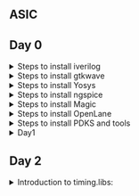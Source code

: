 ## ASIC




## Day 0
<details> <summary>Steps to install iverilog
</summary> 
  Update Package List:
Open a terminal and run:

```
sudo apt update
sudo apt install iverilog

```

I have installed iverilog

![Screenshot from 2023-07-31 10-00-34](https://github.com/IIITB-ARUL/IIITB-MT2023529/assets/140998631/cc5c5cc1-34f4-4a34-b7c5-d6e083917f14)


</details>

<details> <summary>Steps to install gtkwave</summary>

Update Package List
Open a terminal and run:
```
sudo apt update
```
Install GTKWave:
```
sudo apt install gtkwave
```
![Screenshot from 2023-07-31 10-01-15](https://github.com/IIITB-ARUL/IIITB-MT2023529/assets/140998631/fe9ee1da-ece4-4e21-aca2-e2fa6001356b)
</details>

 <details> <summary>Steps to install Yosys</summary>

Update Package List
Open a terminal and run:
```
sudo apt update
```
Install Yosys:
```
sudo apt install yosys
```
![Screenshot from 2023-07-31 10-01-35](https://github.com/IIITB-ARUL/IIITB-MT2023529/assets/140998631/9d294e21-a6ac-4a47-aeff-8e5f020c7585)

</details>

<details><summary>Steps to install ngspice</summary>


Dependencies Installation:

```
sudo apt-get install build-essential
sudo apt-get install libxaw7-dev
```


Download the tarball file from link:
 
  https://github.com/The-OpenROAD-Project/OpenSTA


Unpack the file by using the following commands:

```
tar -zxvf ngspice-37.tar.gz
cd ngspice-37
mkdir release
cd release
../configure  --with-x --with-readline=yes --disable-debug
make
sudo make install
```


![Screenshot from 2023-08-05 21-44-33](https://github.com/IIITB-ARUL/IIITB-MT2023529/assets/140998631/7e4a2030-6cb4-4f71-a7ae-e149cb20e916)

</details>

<details><summary>Steps to install Magic</summary>
Install Magic:

```
sudo apt-get install m4
sudo apt-get install tcsh
sudo apt-get install csh
sudo apt-get install libx11-dev
sudo apt-get install tcl-dev tk-dev
sudo apt-get install libcairo2-dev
sudo apt-get install mesa-common-dev libglu1-mesa-dev
sudo apt-get install libncurses-dev
git clone https://github.com/RTimothyEdwards/magic
cd magic
./configure
make
make install
```

  ![Screenshot from 2023-08-05 21-35-52](https://github.com/IIITB-ARUL/IIITB-MT2023529/assets/140998631/c37effb6-a016-4dc9-914a-fa8bd6e72f38)

</details>
<details><summary>Steps to install OpenLane</summary>
Install Dependencies:

```
sudo apt-get update
sudo apt-get upgrade
sudo apt install -y build-essential python3 python3-venv python3-pip make git
```
Docker Installation:
```

sudo apt install apt-transport-https ca-certificates curl software-properties-common
curl -fsSL https://download.docker.com/linux/ubuntu/gpg | sudo gpg --dearmor -o /usr/share/keyrings/docker-archive-keyring.gpg

echo "deb [arch=amd64 signed-by=/usr/share/keyrings/docker-archive-keyring.gpg] https://download.docker.com/linux/ubuntu $(lsb_release -cs) stable" | sudo tee /etc/apt/sources.list.d/docker.list > /dev/null

sudo apt update

sudo apt install docker-ce docker-ce-cli containerd.io

sudo docker run hello-world

sudo groupadd docker
sudo usermod -aG docker $USER
sudo reboot 
```

![Screenshot from 2023-08-05 21-32-09](https://github.com/IIITB-ARUL/IIITB-MT2023529/assets/140998631/51278a13-82f2-4a94-9180-2815d9c7498c)


</details>
<details><summary>Steps to install PDKS and tools</summary>
Proceed with the following commands:
  
```
cd $HOME
git clone https://github.com/The-OpenROAD-Project/OpenLane
cd OpenLane
make
make test
```

</details>

</details>
<details>
<summary> Day1 </summary>

  **Introduction to verilog RTL Design and Synthesis:**

Register Transfer Logic is a representation of the digital circuit at an abstract level.At the RTL level, designers describe the behavior and functionality of a digital system using a hardware description language (HDL) such as Verilog.

**Simulator:**


**Testbench:**

The functionality of the design block can be tested by applying **stimulus** and checking results.The stimulus block is called as testbench.


![Testbench](https://github.com/IIITB-ARUL/IIITB-MT2023529/assets/140998631/ddc87d0b-32cc-405d-938b-0b17be79d182)


**Working of Simulator:**


**Introduction to opensource simulator iverilog:**


**Environment Setup:**

Here  we will look into toolflow setup and files setup which are needed to run the lab.
Create a directory named VLSI and git clone(make a clone or copy of files repo at in a new directory to a local machine) the necessary files:

```
mkdir VLSI
git clone https://github.com/kunalg123/vsdflow.git
git clone https://github.com/kunalg123/sky130RTLDesignAndSynthesisWorkshop.git
```

Once you run the commands the corresponding directories will be created.To navigate through the directories and view the  cloned files use the commands shown in the following image.


![Navigate](https://github.com/IIITB-ARUL/IIITB-MT2023529/assets/140998631/f4175d80-dab8-4911-9975-0db0b1870d5b)


In this section we will first focus on the simulation of the design using **iverilog**.You can see the design files or source files and testbench files in the above image which we are going to use in this lab.


**Working with iverilog and gtkwave:**

Now we are going to load the design file and testbench file in iverilog.To access the file and to simulate it you should move to the **verilog_files** directories as showed in the previous image.

**Simulation:**

We shall compile a 2:1 mux by loading a design file named good_mux.v and its associated testbench file tb_good_mux.v by using the following command:

```
iverilog good_mux.v tb_good_mux.v
```
Now an executable file is created.By executing it(using below command),It will dump a vcd file as you can clearly see in the below image:

```
./aout
```

![Screenshot from 2023-08-09 01-51-42](https://github.com/IIITB-ARUL/IIITB-MT2023529/assets/140998631/dae54b81-6e1d-4cfc-89da-a44403cf90c2)


Now to view the waveform use the following command:

```
gtkwave tb_good_mux.vcd
```

![Screenshot from 2023-08-09 01-59-36](https://github.com/IIITB-ARUL/IIITB-MT2023529/assets/140998631/77c9550e-071a-45f5-ab1c-dee7b7ba2088)

To access and edit the module file,use the following command:

```
gvim tb_good_mux.v -o good_mux.v
```

![Screenshot from 2023-08-09 02-19-27](https://github.com/IIITB-ARUL/IIITB-MT2023529/assets/140998631/545294b9-af11-4d8d-883f-c960a4e1afa7)


**Introduction to  Yosys and logic synthesis:**

Yosys is an open-source software framework for RTL synthesis and formal verification of digital designs.

**Synthesis:**

 It is the process of converting the high-level description into an RTL representation that defines the functional blocks, interconnections, and register transfers within the design. This representation is often in the form of a hardware netlist, which is a list of interconnected logic elements.
 During synthesis, various optimization techniques are applied to improve the design's performance, power efficiency, and area utilization.
 
 The first step synthesizer is going to do is a syntactical check then it will start mapping the design.
 **Example:**

![Synthesis example](https://github.com/IIITB-ARUL/IIITB-MT2023529/assets/140998631/28825050-136b-4778-975e-f23e4b550558)


The conversion of RTL in terms of the standard cells  gates available in the **.lib**.

1.Module maps to the top level ports of the design.

2.The assign statement becomes the mux.

3.The always block  becomes the flipflop.


    
**What is .lib?**

.lib file is a collection of logical modules which includes all basic logic gates. It also contains different flavors of the same gate (2 input AND, 3 input AND – slow, medium and fast version).
This gates will be more than sufficient to form any logical function.

**Purpose of slower cells and faster cells:**



**Introduction to Yosys lab:**

**Steps for Synthesis:**
Move to the directory verilog_files and invoke yosys:

```
cd VLSI/sky130RTLDesignAndSynthesisWorkshop/verilog_files/
yosys
```


![invoke](https://github.com/IIITB-ARUL/IIITB-MT2023529/assets/140998631/30eeeaaf-14d5-44f0-95f1-be26863eff23)


Now to read the library and design files,give the following cmmand in the yosys prompt:

```
read_liberty -lib ../lib/sky130_fd_sc_hd__tt_025C_1v80.lib
read_verilog good_mux.v
```


![readlib](https://github.com/IIITB-ARUL/IIITB-MT2023529/assets/140998631/2f487b4b-551d-408a-9216-adb8706d33f5)


Synthesize the module using command:

*synt -top <name.v>*

Here we will synthesize a mux,

```
synth -top good_mux.v
```

**Note:** If the design is spanning more than one  file append remaining file names to the above command.

![Synth](https://github.com/IIITB-ARUL/IIITB-MT2023529/assets/140998631/afe0511e-123f-4696-8832-486a97745218)

**abc command:** 

This command converts our RTL file into set of gates,i.e., the logic of good_mux is realized in terms of standard cell gates available in the **sky130_fd_sc_hd__tt_025C_1v80.lib** library.

Generate netlist:

```
abc -liberty ../lib/sky130_fd_sc_hd__tt_025C_1v80.lib
```

![abc](https://github.com/IIITB-ARUL/IIITB-MT2023529/assets/140998631/3b297d30-2e31-4170-a4ef-6569682c311f)


It also infers number of inputs and outputs in the design.


**show command:**

It is  used to see the logic the synthesizer has realized.It will show the graphical version of logic it has realized.

```
show
```


</details>

## Day 2
<details> <summary> Introduction to timing.libs:

</summary>


**.lib files:**


To view the contents present in the library file,give the following commands:

```
gvim ../lib/sky130_fd_sc_hd__tt_025C_1v80.lib
```

**sky130_fd_sc_hd__tt_025C_1v80:**

*sky denotes skywater,the name of library.*

*tt denotes typical(libraries can be fast slow typical).*

*025C denotes temperature.*

*1v80 denotes voltage.*


![lib](https://github.com/IIITB-ARUL/IIITB-MT2023529/assets/140998631/727802ee-c8f1-4c90-8719-fdc2d8d1a5fc)

There are three very important parameters which have have to be taken into consideration seriously for the design to work desirably:

1.Process

2.Voltage 

3.Temparature



**Process:**

This refers to the natural variability that occurs during the semiconductor manufacturing process. Process variation can lead to differences in transistor performance, gate delays, and other electrical properties.

**Voltage:**

Voltage variations or supply voltage fluctuations can impact the performance of digital circuits. If the supply voltage deviates from the expected value, it can affect the threshold voltages of transistors, leading to changes in the propagation delays and power consumption of the circuit.


**Temaparature:**

Temperature variations can also influence the behavior of digital circuits. Higher temperatures can cause transistors to become more leaky, leading to increased power consumption and potentially affecting the timing behavior of the circuit.


Our libraries will be characterized to model these **PVT** variations.

**.lib is a  bucket of all the standard cells**.So to highlight the begining of the cell definition use the below keyword:

```
:se hls
```


![cell highlight ](https://github.com/IIITB-ARUL/IIITB-MT2023529/assets/140998631/d0e761ff-a10d-4479-a40e-5e7f1c017667)


To see the different flavours of the same cells and different cells:

```
:g//
```



![diff cells](https://github.com/IIITB-ARUL/IIITB-MT2023529/assets/140998631/cf777ebd-5466-4680-839d-dbf0ddd26376)



To understand the functionality:

.lib is going to contain different features of cell.To understand the characteristics of the cell we can look at the equivalent verilog model.

Proceed with the following keyword in the library file:

```
sp ../my_lib/verilog_model/sky130_fd_sc_hd.v
```


![Features of cells](https://github.com/IIITB-ARUL/IIITB-MT2023529/assets/140998631/ab9175bc-8916-47a7-b74e-c9740ddad546)

You can infer that .lib contains information about area number,leakage power,powerport.

It also describes each input combination,i.e., 32 combinations for 5 inputs:

![Screenshot from 2023-08-12 23-52-35](https://github.com/IIITB-ARUL/IIITB-MT2023529/assets/140998631/6917ed42-2859-4182-ade6-e2bda174566e)


>The input capacitance of the pin.

>The power related to that input pin.

>the transition related to that pin.

>The delay related to that pin.



</details>

